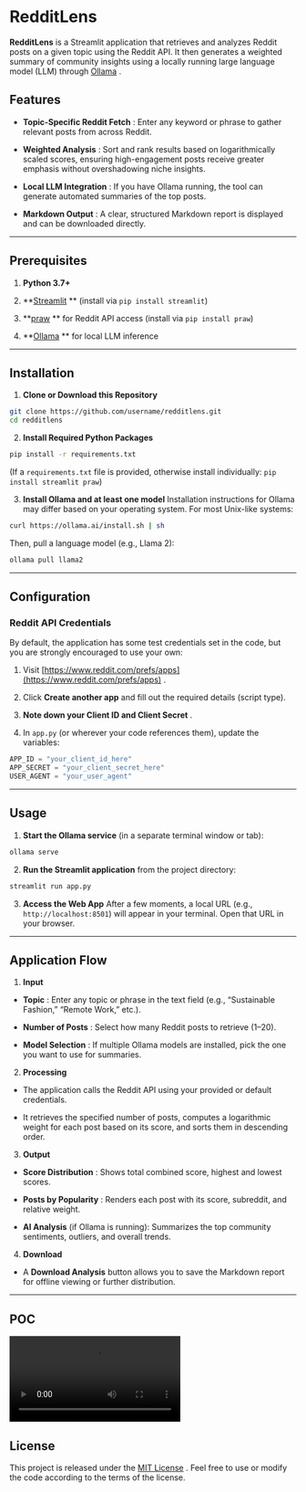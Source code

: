 # RedditLens 
**RedditLens**  is a Streamlit application that retrieves and analyzes Reddit posts on a given topic using the Reddit API. It then generates a weighted summary of community insights using a locally running large language model (LLM) through [Ollama](https://ollama.ai/) .
## Features 
 
- **Topic-Specific Reddit Fetch** : Enter any keyword or phrase to gather relevant posts from across Reddit.
 
- **Weighted Analysis** : Sort and rank results based on logarithmically scaled scores, ensuring high-engagement posts receive greater emphasis without overshadowing niche insights.
 
- **Local LLM Integration** : If you have Ollama running, the tool can generate automated summaries of the top posts.
 
- **Markdown Output** : A clear, structured Markdown report is displayed and can be downloaded directly.


---


## Prerequisites 
 
1. **Python 3.7+**
 
2. **[Streamlit](https://streamlit.io/) **  (install via `pip install streamlit`)
 
3. **[praw](https://pypi.org/project/praw/) **  for Reddit API access (install via `pip install praw`)
 
4. **[Ollama](https://ollama.ai/) **  for local LLM inference


---


## Installation 
 
1. **Clone or Download this Repository** 

```bash
git clone https://github.com/username/redditlens.git
cd redditlens
```
 
2. **Install Required Python Packages** 

```bash
pip install -r requirements.txt
```
(If a `requirements.txt` file is provided, otherwise install individually: `pip install streamlit praw`)
 
3. **Install Ollama and at least one model** 
Installation instructions for Ollama may differ based on your operating system. For most Unix-like systems:

```bash
curl https://ollama.ai/install.sh | sh
```

Then, pull a language model (e.g., Llama 2):


```bash
ollama pull llama2
```


---


## Configuration 

### Reddit API Credentials 

By default, the application has some test credentials set in the code, but you are strongly encouraged to use your own:
 
1. Visit [https://www.reddit.com/prefs/apps](https://www.reddit.com/prefs/apps) .
 
2. Click **Create another app**  and fill out the required details (script type).
 
3. **Note down your Client ID and Client Secret** .
 
4. In `app.py` (or wherever your code references them), update the variables:

```python
APP_ID = "your_client_id_here"
APP_SECRET = "your_client_secret_here"
USER_AGENT = "your_user_agent"
```


---


## Usage 
 
1. **Start the Ollama service**  (in a separate terminal window or tab):

```bash
ollama serve
```
 
2. **Run the Streamlit application**  from the project directory:

```bash
streamlit run app.py
```
 
3. **Access the Web App** 
After a few moments, a local URL (e.g., `http://localhost:8501`) will appear in your terminal. Open that URL in your browser.


---


## Application Flow 
 
1. **Input**  
  - **Topic** : Enter any topic or phrase in the text field (e.g., “Sustainable Fashion,” “Remote Work,” etc.).
 
  - **Number of Posts** : Select how many Reddit posts to retrieve (1–20).
 
  - **Model Selection** : If multiple Ollama models are installed, pick the one you want to use for summaries.
 
2. **Processing** 
  - The application calls the Reddit API using your provided or default credentials.

  - It retrieves the specified number of posts, computes a logarithmic weight for each post based on its score, and sorts them in descending order.
 
3. **Output**  
  - **Score Distribution** : Shows total combined score, highest and lowest scores.
 
  - **Posts by Popularity** : Renders each post with its score, subreddit, and relative weight.
 
  - **AI Analysis**  (if Ollama is running): Summarizes the top community sentiments, outliers, and overall trends.
 
4. **Download**  
  - A **Download Analysis**  button allows you to save the Markdown report for offline viewing or further distribution.


---


## POC 

![Demo Video](./example/urban_gardening.mp4)



## License 
This project is released under the [MIT License]() . Feel free to use or modify the code according to the terms of the license.

